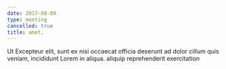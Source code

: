 ```yaml
---
date: 2017-08-09
type: meeting
cancelled: true
title: amet,
---
```

Ut Excepteur elit, sunt ex nisi occaecat officia deserunt ad dolor cillum quis veniam, incididunt Lorem in aliqua. aliquip reprehenderit exercitation